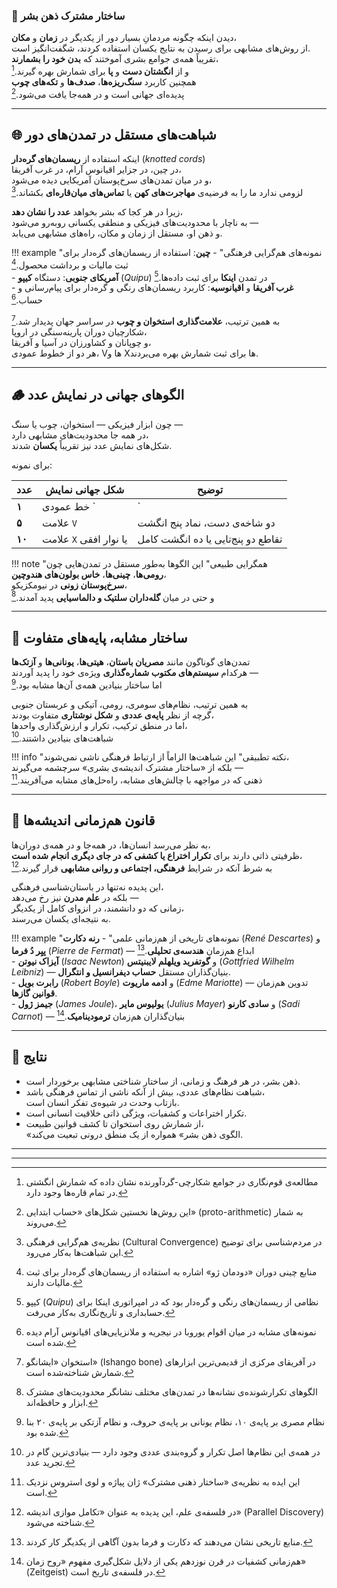 ### **🧬 ساختار مشترک ذهن بشر**

دیدن اینکه چگونه مردمانِ بسیار دور از یکدیگر در **زمان** و **مکان**،  
از روش‌های مشابهی برای رسیدن به نتایج یکسان استفاده کردند، شگفت‌انگیز است.  
تقریباً همه‌ی جوامع بشری آموختند که **بدن خود را بشمارند**،  
و از **انگشتان دست** و **پا** برای شمارش بهره گیرند.[^1]  
همچنین کاربرد **سنگ‌ریزه‌ها**، **صدف‌ها** و **تکه‌های چوب**  
پدیده‌ای جهانی است و در همه‌جا یافت می‌شود.[^2]

---

## 🌐 شباهت‌های مستقل در تمدن‌های دور

اینکه استفاده از **ریسمان‌های گره‌دار** (*knotted cords*)  
در چین، در جزایر اقیانوس آرام، در غرب آفریقا،  
و در میان تمدن‌های سرخ‌پوستان آمریکایی دیده می‌شود،  
لزومی ندارد ما را به فرضیه‌ی **مهاجرت‌های کهن** یا **تماس‌های میان‌قاره‌ای** بکشاند.[^3]  

زیرا در هر کجا که بشر بخواهد **عدد را نشان دهد**،  
به ناچار با محدودیت‌های فیزیکی و منطقی یکسانی روبه‌رو می‌شود —  
و ذهن او، مستقل از زمان و مکان، راه‌های مشابهی می‌یابد.

!!! example "نمونه‌های هم‌گرایی فرهنگی"
    - **چین**: استفاده از ریسمان‌های گره‌دار برای ثبت مالیات و برداشت محصول.[^4]  
    - **آمریکای جنوبی**: دستگاه **کیپو** (*Quipu*) در تمدن **اینکا** برای ثبت داده‌ها.[^5]  
    - **غرب آفریقا** و **اقیانوسیه**: کاربرد ریسمان‌های رنگی و گره‌دار برای پیام‌رسانی و حساب.[^6]  

به همین ترتیب، **علامت‌گذاری استخوان و چوب** در سراسر جهان پدیدار شد.[^7]  
شکارچیان دوران پارینه‌سنگی در اروپا،  
و چوپانان و کشاورزان در آسیا و آفریقا،  
هر دو از خطوط عمودی، Vها و Xها برای ثبت شمارش بهره می‌بردند.

---

## 🪵 الگوهای جهانی در نمایش عدد

چون ابزار فیزیکی — استخوان، چوب یا سنگ —  
در همه جا محدودیت‌های مشابهی دارد،  
شکل‌های نمایش عدد نیز تقریباً **یکسان** شدند.  

برای نمونه:

| عدد | شکل جهانی نمایش | توضیح |
|------|----------------|--------|
| **۱** | خط عمودی `|` | نمایش مستقیم یگانگی |
| **۵** | علامت `V` | دو شاخه‌ی دست، نماد پنج انگشت |
| **۱۰** | علامت `X` یا نوار افقی | تقاطع دو پنج‌تایی یا ده انگشت کامل |

!!! note "همگرایی طبیعی"
    این الگوها به‌طور مستقل در تمدن‌هایی چون  
    **رومی‌ها**، **چینی‌ها**، **خاس بولون‌های هندوچین**،  
    **سرخ‌پوستان زونی** در نیومکزیکو،  
    و حتی در میان **گله‌داران سلتیک و دالماسیایی** پدید آمدند.[^8]

---

## 🧩 ساختار مشابه، پایه‌های متفاوت

تمدن‌های گوناگون مانند **مصریان باستان**، **هیتی‌ها**، **یونانی‌ها** و **آزتک‌ها**  
هرکدام **سیستم‌های مکتوب شماره‌گذاری** ویژه‌ی خود را پدید آوردند —  
اما ساختار بنیادین همه‌ی آن‌ها مشابه بود.[^9]  

به همین ترتیب، نظام‌های سومری، رومی، آتیکی و عربستان جنوبی  
گرچه از نظر **پایه‌ی عددی** و **شکل نوشتاری** متفاوت بودند،  
اما در منطق ترکیب، تکرار و ارزش‌گذاری واحدها،  
شباهت‌های بنیادین داشتند.[^10]

!!! info "نکته تطبیقی"
    این شباهت‌ها الزاماً از ارتباط فرهنگی ناشی نمی‌شوند،  
    بلکه از «ساختار مشترک اندیشه‌ی بشری» سرچشمه می‌گیرند —  
    ذهنی که در مواجهه با چالش‌های مشابه، راه‌حل‌های مشابه می‌آفریند.[^11]

---

## 🧠 قانون هم‌زمانی اندیشه‌ها

به نظر می‌رسد انسان‌ها، در همه‌جا و در همه‌ی دوران‌ها،  
ظرفیتی ذاتی دارند برای **تکرار اختراع یا کشفی که در جای دیگری انجام شده است**،  
به شرط آنکه در شرایط **فرهنگی، اجتماعی و روانی مشابهی** قرار گیرند.[^12]  

این پدیده نه‌تنها در باستان‌شناسی فرهنگی،  
بلکه در **علم مدرن** نیز رخ می‌دهد —  
زمانی که دو دانشمند، در انزوای کامل از یکدیگر،  
به نتیجه‌ای یکسان می‌رسند.

!!! example "نمونه‌های تاریخی از هم‌زمانی علمی"
    - **رنه دکارت** (*René Descartes*) و **پیِر دُ فرما** (*Pierre de Fermat*) — ابداع هم‌زمان **هندسه‌ی تحلیلی**.[^13]  
    - **آیزاک نیوتن** (*Isaac Newton*) و **گوتفرید ویلهلم لایبنیتس** (*Gottfried Wilhelm Leibniz*) — بنیان‌گذاران مستقل **حساب دیفرانسیل و انتگرال**.  
    - **رابرت بویل** (*Robert Boyle*) و **ادمه ماریوت** (*Edme Mariotte*) — تدوین هم‌زمان **قوانین گازها**.  
    - **جیمز ژول** (*James Joule*)، **یولیوس مایر** (*Julius Mayer*) و **سادی کارنو** (*Sadi Carnot*) — بنیان‌گذاران هم‌زمان **ترمودینامیک**.[^14]

---

## 📘 نتایج

- ذهن بشر، در هر فرهنگ و زمانی، از ساختار شناختی مشابهی برخوردار است.  
- شباهت نظام‌های عددی، بیش از آنکه ناشی از تماس فرهنگی باشد،  
  بازتاب وحدت در شیوه‌ی تفکر انسان است.  
- تکرار اختراعات و کشفیات، ویژگی ذاتی خلاقیت انسانی است.  
- از شمارش روی استخوان تا کشف قوانین طبیعت،  
  «الگوی ذهن بشر» همواره از یک منطق درونی تبعیت می‌کند.

---

[^1]: مطالعه‌ی قوم‌نگاری در جوامع شکارچی-گردآورنده نشان داده که شمارش انگشتی در تمام قاره‌ها وجود دارد.  
[^2]: این روش‌ها نخستین شکل‌های «حساب ابتدایی» (proto-arithmetic) به شمار می‌روند.  
[^3]: نظریه‌ی هم‌گرایی فرهنگی (Cultural Convergence) در مردم‌شناسی برای توضیح این شباهت‌ها به‌کار می‌رود.  
[^4]: منابع چینی دوران «دودمان ژو» اشاره به استفاده از ریسمان‌های گره‌دار برای ثبت مالیات دارند.  
[^5]: کیپو (*Quipu*) نظامی از ریسمان‌های رنگی و گره‌دار بود که در امپراتوری اینکا برای حسابداری و تاریخ‌نگاری به‌کار می‌رفت.  
[^6]: نمونه‌های مشابه در میان اقوام یوروبا در نیجریه و ملانزیایی‌های اقیانوس آرام دیده شده است.  
[^7]: استخوان «ایشانگو» (Ishango bone) در آفریقای مرکزی از قدیمی‌ترین ابزارهای شمارش شناخته‌شده است.  
[^8]: الگوهای تکرارشونده‌ی نشانه‌ها در تمدن‌های مختلف نشانگر محدودیت‌های مشترک ابزار و حافظه‌اند.  
[^9]: نظام مصری بر پایه‌ی ۱۰، نظام یونانی بر پایه‌ی حروف، و نظام آزتکی بر پایه‌ی ۲۰ بنا شده بود.  
[^10]: در همه‌ی این نظام‌ها اصل تکرار و گروه‌بندی عددی وجود دارد — بنیادی‌ترین گام در تجرید عدد.  
[^11]: این ایده به نظریه‌ی «ساختار ذهنی مشترک» ژان پیاژه و لوی استروس نزدیک است.  
[^12]: در فلسفه‌ی علم، این پدیده به عنوان «تکامل موازی اندیشه» (Parallel Discovery) شناخته می‌شود.  
[^13]: منابع تاریخی نشان می‌دهند که دکارت و فرما بدون آگاهی از یکدیگر کار کردند.  
[^14]: هم‌زمانی کشفیات در قرن نوزدهم یکی از دلایل شکل‌گیری مفهوم «روح زمان» (Zeitgeist) در فلسفه‌ی تاریخ است.

---
